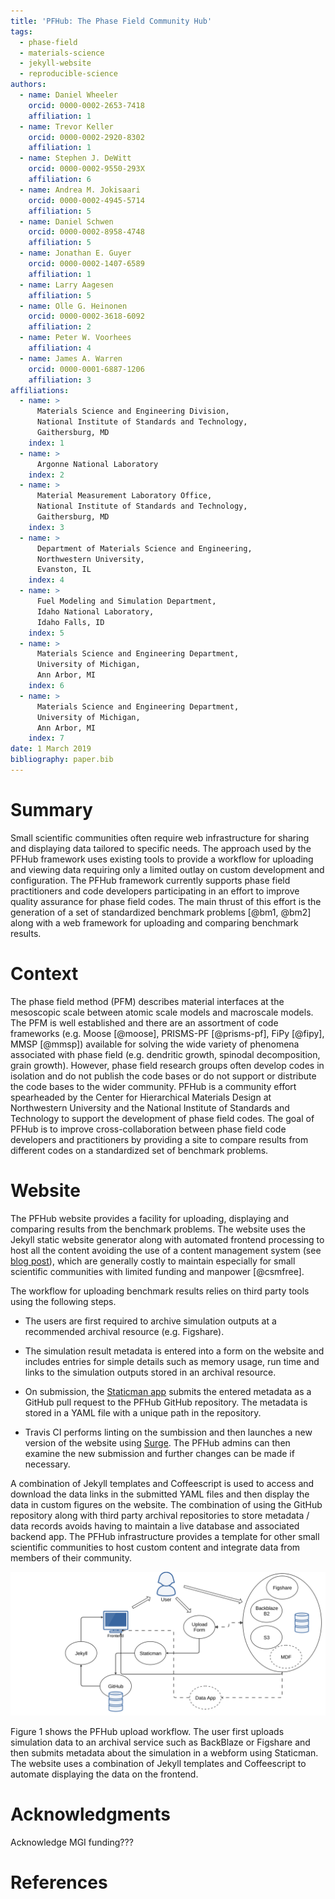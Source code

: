 ```yaml
---
title: 'PFHub: The Phase Field Community Hub'
tags:
  - phase-field
  - materials-science
  - jekyll-website
  - reproducible-science
authors:
  - name: Daniel Wheeler
    orcid: 0000-0002-2653-7418
    affiliation: 1
  - name: Trevor Keller
    orcid: 0000-0002-2920-8302
    affiliation: 1
  - name: Stephen J. DeWitt
    orcid: 0000-0002-9550-293X
    affiliation: 6
  - name: Andrea M. Jokisaari
    orcid: 0000-0002-4945-5714
    affiliation: 5
  - name: Daniel Schwen
    orcid: 0000-0002-8958-4748
    affiliation: 5
  - name: Jonathan E. Guyer
    orcid: 0000-0002-1407-6589
    affiliation: 1
  - name: Larry Aagesen
    affiliation: 5
  - name: Olle G. Heinonen
    orcid: 0000-0002-3618-6092
    affiliation: 2
  - name: Peter W. Voorhees
    affiliation: 4
  - name: James A. Warren
    orcid: 0000-0001-6887-1206
    affiliation: 3
affiliations:
  - name: >
      Materials Science and Engineering Division,
      National Institute of Standards and Technology,
      Gaithersburg, MD
    index: 1
  - name: >
      Argonne National Laboratory
    index: 2
  - name: >
      Material Measurement Laboratory Office,
      National Institute of Standards and Technology,
      Gaithersburg, MD
    index: 3
  - name: >
      Department of Materials Science and Engineering,
      Northwestern University,
      Evanston, IL
    index: 4
  - name: >
      Fuel Modeling and Simulation Department,
      Idaho National Laboratory,
      Idaho Falls, ID
    index: 5
  - name: >
      Materials Science and Engineering Department,
      University of Michigan,
      Ann Arbor, MI
    index: 6
  - name: >
      Materials Science and Engineering Department,
      University of Michigan,
      Ann Arbor, MI
    index: 7
date: 1 March 2019
bibliography: paper.bib
---
```


# Summary

Small scientific communities often require web infrastructure for
sharing and displaying data tailored to specific needs. The approach
used by the PFHub framework uses existing tools to provide a workflow
for uploading and viewing data requiring only a limited outlay on
custom development and configuration. The PFHub framework currently
supports phase field practitioners and code developers participating
in an effort to improve quality assurance for phase field codes. The
main thrust of this effort is the generation of a set of standardized
benchmark problems [@bm1, @bm2] along with a
web framework for uploading and comparing benchmark results.

# Context

The phase field method (PFM) describes material interfaces at the
mesoscopic scale between atomic scale models and macroscale
models. The PFM is well established and there are an assortment of
code frameworks (e.g. Moose [@moose], PRISMS-PF [@prisms-pf], FiPy
[@fipy], MMSP [@mmsp]) available for solving the wide variety of
phenomena associated with phase field (e.g. dendritic growth, spinodal
decomposition, grain growth). However, phase field research groups
often develop codes in isolation and do not publish the code bases or
do not support or distribute the code bases to the wider
community. PFHub is a community effort spearheaded by the Center for
Hierarchical Materials Design at Northwestern University and the
National Institute of Standards and Technology to support the
development of phase field codes. The goal of PFHub is to improve
cross-collaboration between phase field code developers and
practitioners by providing a site to compare results from different
codes on a standardized set of benchmark problems.

# Website

The PFHub website provides a facility for uploading, displaying and
comparing results from the benchmark problems. The website uses the
Jekyll static website generator along with automated frontend
processing to host all the content avoiding the use of a content
management system (see [blog
post](https://medium.com/devseed/how-we-build-cms-free-websites-d7e19d94a0ff)),
which are generally costly to maintain especially for small scientific
communities with limited funding and manpower [@csmfree].

The workflow for uploading benchmark results relies on third party tools
using the following steps.

 - The users are first required to archive simulation outputs at a
   recommended archival resource (e.g. Figshare).

 - The simulation result metadata is entered into a form on the
   website and includes entries for simple details such as memory
   usage, run time and links to the simulation outputs stored in an
   archival resource.

 - On submission, the [Staticman app](https://staticman.net/) submits
   the entered metadata as a GitHub pull request to the PFHub GitHub
   repository. The metadata is stored in a YAML file with a unique
   path in the repository.

 - Travis CI performs linting on the sumbission and then launches a
   new version of the website using [Surge](https://surge.sh/). The
   PFHub admins can then examine the new submission and
   further changes can be made if necessary.

A combination of Jekyll templates and Coffeescript is used to access
and download the data links in the submitted YAML files and then
display the data in custom figures on the website. The combination of
using the GitHub repository along with third party archival
repositories to store metadata / data records avoids having to
maintain a live database and associated backend app. The PFHub
infrastructure provides a template for other small scientific
communities to host custom content and integrate data from members of
their community.

![Figure 1](./pfhub_website.svg)

Figure 1 shows the PFHub upload workflow. The user first uploads
simulation data to an archival service such as BackBlaze or Figshare
and then submits metadata about the simulation in a webform using
Staticman. The website uses a combination of Jekyll templates and
Coffeescript to automate displaying the data on the frontend.

# Acknowledgments

Acknowledge MGI funding???

# References
